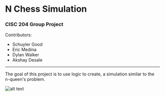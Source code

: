 # N Chess Simulation 
### CISC 204 Group Project
Contributors:
- Schuyler Good
- Eric Medina
- Dylan Walker
- Akshay Desale
---
The goal of this project is to use logic to create, a simulation similar to the n-queen's problem.

![alt text](https://upload.wikimedia.org/wikipedia/commons/thumb/d/d7/Chessboard480.svg/312px-Chessboard480.svg.png)
